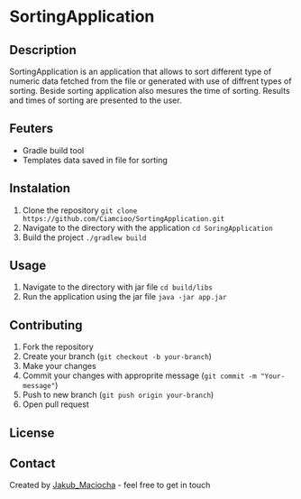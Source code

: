 # SortingApplication
## Description
SortingApplication is an application that allows to sort different type of numeric data fetched from the file or generated with use of diffrent types of sorting. Beside sorting application also mesures the time of sorting. Results and times of sorting are presented to the user. 

## Feuters
- Gradle build tool
- Templates data saved in file for sorting

## Instalation
1. Clone the repository ``git clone https://github.com/Ciamcioo/SortingApplication.git``
2. Navigate to the directory with the application ``cd SoringApplication``
3. Build the project ``./gradlew build``

## Usage
1. Navigate to the directory with jar file ``cd build/libs``
2. Run the application using the jar file ``java -jar app.jar``

## Contributing
1. Fork the repository
2. Create your branch (``git checkout -b your-branch``)
3. Make your changes
4. Commit your changes with approprite message (``git commit -m "Your-message"``) 
5. Push to new branch (``git push origin your-branch``)
6. Open pull request

## License
## Contact
Created by [Jakub_Maciocha](https://github.com/Ciamcioo) - feel free to get in touch